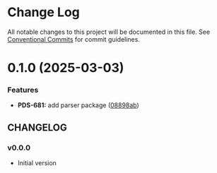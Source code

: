 # Change Log

All notable changes to this project will be documented in this file.
See [Conventional Commits](https://conventionalcommits.org) for commit guidelines.

# 0.1.0 (2025-03-03)


### Features

* **PDS-681:** add parser package ([08898ab](https://github.com/cloud-ru-tech/frontend-tools/commit/08898ab1997475cb32bf136fb52891cf55aa9fe1))





## CHANGELOG

### v0.0.0

- Initial version
